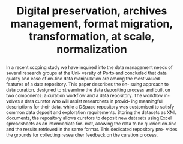 ---
abstract: 'In a recent scoping study we have inquired into the data management needs
  of several research groups at the Uni- versity of Porto and concluded that data
  quality and ease of on-line data manipulation are among the most valued features
  of a data repository. This paper describes the en- suing approach to data curation,
  designed to streamline the data depositing process and built on two components:
  a curation workflow and a data repository. The workflow in- volves a data curator
  who will assist researchers in provid- ing meaningful descriptions for their data,
  while a DSpace repository was customised to satisfy common data deposit and exploration
  requirements. Storing the datasets as XML documents, the repository allows curators
  to deposit new datasets using Excel spreadsheets as an intermediate for- mat, allowing
  the data to be queried on-line and the results retrieved in the same format. This
  dedicated repository pro- vides the grounds for collecting researcher feedback on
  the curation process.'
creators:
- Rocha da Silva, Joao
- Riberio, Cristina
- Correia Lopes, Joao
date: null
document_url: https://services.phaidra.univie.ac.at/api/object/o:293770/download
grand_parent: iPRES
institutions: []
keywords:
- ischool
- toronto
- canada
- research data management
- data repositories
- dspace extension
- digital curation
landing_page_url: https://phaidra.univie.ac.at/o:293770
language: eng
layout: publication
license: CC BY-NC-SA 3.0 AT
notes_url: null
parent: iPRES 2012
presentation_url: null
publication_type: paper
size: 895722
source_name: iPRES
title: Digital preservation, archives management, format migration, transformation,
  at scale, normalization
year: 2012
---